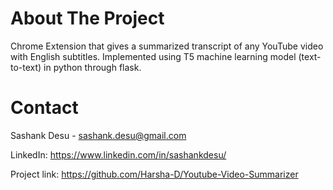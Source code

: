 # About The Project
Chrome Extension that gives a summarized transcript of any YouTube video with English subtitles. Implemented using T5 machine learning model (text-to-text) in python through flask. 
# Contact 
Sashank Desu - sashank.desu@gmail.com

LinkedIn: https://www.linkedin.com/in/sashankdesu/

Project link: https://github.com/Harsha-D/Youtube-Video-Summarizer
